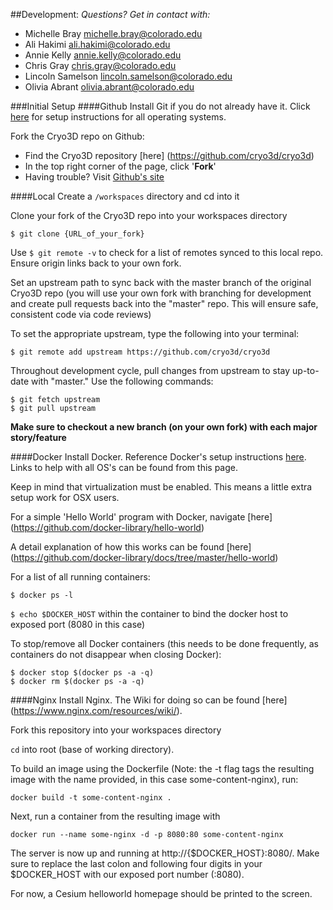 ##Development:
*Questions? Get in contact with:*
- Michelle Bray 		michelle.bray@colorado.edu
- Ali Hakimi			ali.hakimi@colorado.edu
- Annie Kelly			annie.kelly@colorado.edu
- Chris Gray			chris.gray@colorado.edu
- Lincoln Samelson		lincoln.samelson@colorado.edu
- Olivia Abrant			olivia.abrant@colorado.edu

###Initial Setup
####Github
Install Git if you do not already have it.  Click [here](https://help.github.com/articles/set-up-git/#platform-all) for setup instructions for all operating systems.

Fork the Cryo3D repo on Github:
- Find the Cryo3D repository [here] (https://github.com/cryo3d/cryo3d)
- In the top right corner of the page, click '**Fork**'
- Having trouble? Visit [Github's site](https://help.github.com/articles/fork-a-repo/)

####Local
Create a `/workspaces` directory and cd into it

Clone your fork of the Cryo3D repo into your workspaces directory
```
$ git clone {URL_of_your_fork}
```

Use `$ git remote -v` to check for a list of remotes synced to this local repo.  Ensure origin links back to your own fork.

Set an upstream path to sync back with the master branch of the original Cryo3D repo (you will use your own fork with branching for development and create pull requests back into the "master" repo.  This will ensure safe, consistent code via code reviews)

To set the appropriate upstream, type the following into your terminal:
```
$ git remote add upstream https://github.com/cryo3d/cryo3d
```

Throughout development cycle, pull changes from upstream to stay up-to-date with "master."  Use the following commands:
```
$ git fetch upstream
$ git pull upstream
```
**Make sure to checkout a new branch (on your own fork) with each major story/feature**

####Docker
Install Docker.  Reference Docker's setup instructions [here](http://docs.docker.com/windows/started/).  Links to help with all OS's can be found from this page.

Keep in mind that virtualization must be enabled.  This means a little extra setup work for OSX users.

For a simple 'Hello World' program with Docker, navigate [here] (https://github.com/docker-library/hello-world)

A detail explanation of how this works can be found [here] (https://github.com/docker-library/docs/tree/master/hello-world)

For a list of all running containers:
```
$ docker ps -l
```

`$ echo $DOCKER_HOST` within the container to bind the docker host to exposed port (8080 in this case) 

To stop/remove all Docker containers (this needs to be done frequently, as containers do not disappear when closing Docker):
```
$ docker stop $(docker ps -a -q)
$ docker rm $(docker ps -a -q)
```

####Nginx
Install Nginx.  The Wiki for doing so can be found [here] (https://www.nginx.com/resources/wiki/).

Fork this repository into your workspaces directory

`cd` into root (base of working directory).

To build an image using the Dockerfile (Note: the -t flag tags the resulting image with the name provided, in this case some-content-nginx), run:
```
docker build -t some-content-nginx .
```

Next, run a container from the resulting image with
```
docker run --name some-nginx -d -p 8080:80 some-content-nginx
```

The server is now up and running at http://{$DOCKER_HOST}:8080/. Make sure to replace the last colon and following four digits in your $DOCKER_HOST with our exposed port number (:8080).

For now, a Cesium helloworld homepage should be printed to the screen.